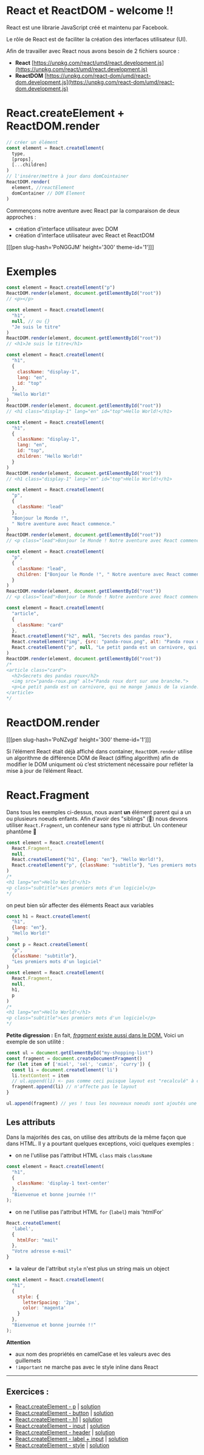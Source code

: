 # React et ReactDOM - welcome !!

React est une librarie JavaScript créé et maintenu par Facebook.

Le rôle de React est de faciliter la création des interfaces utilisateur (UI).

Afin de travailler avec React nous avons besoin de 2 fichiers source :

- **React** [https://unpkg.com/react/umd/react.development.js](https://unpkg.com/react/umd/react.development.js)
- **ReactDOM** [https://unpkg.com/react-dom/umd/react-dom.development.js](https://unpkg.com/react-dom/umd/react-dom.development.js)

# React.createElement + ReactDOM.render

```javascript
// créer un élément
const element = React.createElement(
  type,
  [props],
  [...children]
)
// l'insérer/mettre à jour dans domCointainer
ReactDOM.render(
  element, //reactElement
  domContainer // DOM Element
)
```

Commençons notre aventure avec React par la comparaison de deux approches :

 - création d'interface utilisateur avec DOM
 - création d'interface utilisateur avec React et ReactDOM
 
[[[pen slug-hash='PoNGGJM' height='300' theme-id='1']]]
 
# Exemples

```javascript
const element = React.createElement("p")
ReactDOM.render(element, document.getElementById("root"))
// <p></p>
```

```javascript
const element = React.createElement(
  "h1",
  null, // ou {}
  "Je suis le titre"
)
ReactDOM.render(element, document.getElementById("root"))
// <h1>Je suis le titre</h1>
```

```javascript
const element = React.createElement(
  "h1",
  {
    className: "display-1",
    lang: "en",
    id: "top"
  },
  "Hello World!"
)
ReactDOM.render(element, document.getElementById("root"))
// <h1 class="display-1" lang="en" id="top">Hello World!</h1>
```

```javascript
const element = React.createElement(
  "h1",
  {
    className: "display-1",
    lang: "en",
    id: "top",
    children: "Hello World!"
  }
)
ReactDOM.render(element, document.getElementById("root"))
// <h1 class="display-1" lang="en" id="top">Hello World!</h1>
```

```javascript
const element = React.createElement(
  "p",
  {
    className: "lead"
  },
  "Bonjour le Monde !", 
  " Notre aventure avec React commence."
)
ReactDOM.render(element, document.getElementById("root"))
// <p class="lead">Bonjour le Monde ! Notre aventure avec React commence.</p>
```

```javascript
const element = React.createElement(
  "p",
  {
    className: "lead",
    children: ["Bonjour le Monde !", " Notre aventure avec React commence."]
  }
)
ReactDOM.render(element, document.getElementById("root"))
// <p class="lead">Bonjour le Monde ! Notre aventure avec React commence.</p>
```

```javascript
const element = React.createElement(
  "article",
  {
    className: "card"
  },
  React.createElement("h2", null, "Secrets des pandas roux"),
  React.createElement("img", {src: "panda-roux.png", alt: "Panda roux dort sur une branche."}),
  React.createElement("p", null, "Le petit panda est un carnivore, qui ne mange jamais de la viande.")
)
ReactDOM.render(element, document.getElementById("root"))
/*
<article class="card">
  <h2>Secrets des pandas roux</h2>
  <img src="panda-roux.png" alt="Panda roux dort sur une branche.">
  <p>Le petit panda est un carnivore, qui ne mange jamais de la viande.</p>
</article>
*/
```

# ReactDOM.render

[[[pen slug-hash='PoNZvgd' height='300' theme-id='1']]]

Si l’élément React était déjà affiché dans container, `ReactDOM.render` utilise un algorithme de différence DOM de React (diffing algorithm) afin de modifier le DOM uniqument où c’est strictement nécessaire pour refléter la mise à jour de l’élément React.

# React.Fragment

Dans tous les exemples ci-dessus, nous avant **un** élément parent qui a un ou plusieurs noeuds enfants. Afin d'avoir des "siblings" (👭) nous devons utiliser `React.Fragment`, un conteneur sans type ni attribut. Un conteneur phantôme 👻

```javascript
const element = React.createElement(
  React.Fragment,
  null,
  React.createElement("h1", {lang: "en"}, "Hello World!"),
  React.createElement("p", {className: "subtitle"}, "Les premiers mots d'un logiciel"),
)
/*
<h1 lang="en">Hello World!</h1>
<p class="subtitle">Les premiers mots d'un logiciel</p>
*/
```

on peut bien sûr affecter des éléments React aux variables

```javascript
const h1 = React.createElement(
  "h1", 
  {lang: "en"}, 
  "Hello World!"
)
const p = React.createElement(
  "p",
  {className: "subtitle"}, 
  "Les premiers mots d'un logiciel"
)
const element = React.createElement(
  React.Fragment,
  null,
  h1,
  p
)
/*
<h1 lang="en">Hello World!</h1>
<p class="subtitle">Les premiers mots d'un logiciel</p>
*/
```


**Petite digression :** En fait, [*fragment* existe aussi dans le DOM.](https://developer.mozilla.org/fr/docs/Web/API/DocumentFragment) Voici un exemple de son utilité :

```javascript
const ul = document.getElementById("my-shopping-list")
const fragment = document.createDocumentFragment()
for (let item of ['miel', 'sel', 'cumin', 'curry']) {
  const li = document.createElement('li')
  li.textContent = item
  // ul.append(li) <- pas comme ceci puisque layout est "recalculé" à chaque passage de la boucle 
  fragment.append(li) // n'affecte pas le layout
}

ul.append(fragment) // yes ! tous les nouveaux noeuds sont ajoutés une seule fois
```

## Les attributs

Dans la majorités des cas, on utilise des attributs de la même façon que dans HTML. Il y a pourtant quelques exceptions, voici quelques exemples :

- on ne l'utilise pas l'attribut HTML `class` mais `className`

```javascript
const element = React.createElement(
  "h1",
  {
    className: 'display-1 text-center'
  },
  "Bienvenue et bonne journée !!"
);
```



- on ne l'utilise pas l'attribut HTML `for` (`label`) mais 'htmlFor`

```javascript
React.createElement(
  'label', 
  {
    htmlFor: "mail"
  },
  "Votre adresse e-mail"
}
```

- la valeur de l'attribut `style` n'est plus un string mais un object

```javascript
const element = React.createElement(
  "h1",
  { 
    style: {
      letterSpacing: '2px',
      color: 'magenta'
    } 
  },
  "Bienvenue et bonne journée !!"
);
```

**Attention** 

- aux nom des propriétés en camelCase et les valeurs avec des guillemets
- `!important` ne marche pas avec le style inline dans React

---

## Exercices :

 - [React.createElement - p](https://codepen.io/alyra/pen/mdProPw) | [solution](https://codepen.io/alyra/pen/996c540d3b4910dd8e7f44a09bd4bbc9)
 - [React.createElement - button](https://codepen.io/alyra/pen/jOqMJZJ) | [solution](https://codepen.io/alyra/pen/c2fbab1869a4e5a3e42180cf8ac203ef)
 - [React.createElement - h1](https://codepen.io/alyra/pen/rNeMRRx) | [solution](https://codepen.io/alyra/pen/269e8a2880caa3e09477d603577244c7)
 - [React.createElement - input](https://codepen.io/alyra/pen/RwagEMo) | [solution](https://codepen.io/alyra/pen/a00f3fe1653bcff33b3e57a5bd1e1c66)
 - [React.createElement - header](https://codepen.io/alyra/pen/RwagEBK) | [solution](https://codepen.io/alyra/pen/25ecf36755944b625fcf2dd9a5f715ac)
 - [React.createElement - label + input](https://codepen.io/alyra/pen/yLOXZJd) | [solution](https://codepen.io/alyra/pen/6d2563311c69909c16d7cfb471ab7f7a)
 - [React.createElement - style](https://codepen.io/alyra/pen/JjXJqPG) | [solution](https://codepen.io/alyra/pen/848f5e1deae270f6ba3c60cf71546f3a)
